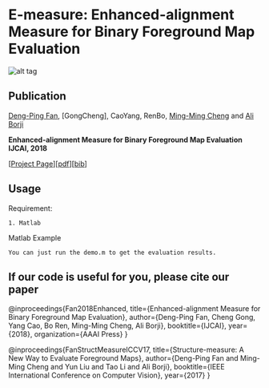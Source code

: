 # E-measure: Enhanced-alignment Measure for Binary Foreground Map Evaluation

![alt tag](http://dpfan.net/wp-content/uploads/2018/04/E-measureSlide.jpg)

## Publication
[Deng-Ping Fan](http://dpfan.net), [GongCheng], CaoYang, RenBo, [Ming-Ming Cheng](http://mmcheng.net) and [Ali Borji](http://crcv.ucf.edu/people/faculty/Borji/)

**Enhanced-alignment Measure for Binary Foreground Map Evaluation**  **IJCAI, 2018** 

[[Project Page](http://dpfan.net/)][[pdf](http://dpfan.net/wp-content/uploads/2018/05/IJCAI-Emeasure.pdf)][[bib](http://dpfan.net/wp-content/uploads/2018/05/2018EmeasureBib.txt)]

## Usage

Requirement:
  
    1. Matlab
    
Matlab Example
    
    You can just run the demo.m to get the evaluation results.

## If our code is useful for you, please cite our paper

@inproceedings{Fan2018Enhanced,
  title={Enhanced-alignment Measure for Binary Foreground Map Evaluation},
  author={Deng-Ping Fan, Cheng Gong, Yang Cao, Bo Ren, Ming-Ming Cheng, Ali Borji},
  booktitle={IJCAI},
  year={2018},
  organization={AAAI Press}
	}
	
@inproceedings{FanStructMeasureICCV17,
  title={Structure-measure: A New Way to Evaluate Foreground Maps},
  author={Deng-Ping Fan and Ming-Ming Cheng and Yun Liu and Tao Li and Ali Borji},
  booktitle={IEEE International Conference on Computer Vision},
  year={2017}
	}
	
